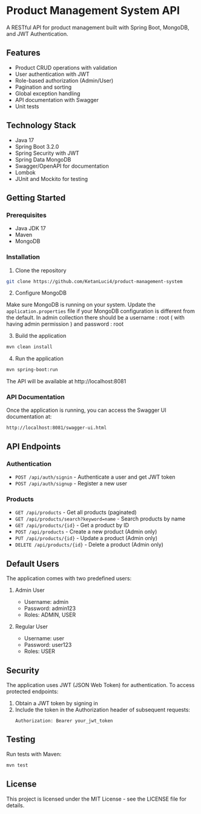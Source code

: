 # Product Management System API

A RESTful API for product management built with Spring Boot, MongoDB, and JWT Authentication.

## Features

- Product CRUD operations with validation
- User authentication with JWT
- Role-based authorization (Admin/User)
- Pagination and sorting
- Global exception handling
- API documentation with Swagger
- Unit tests

## Technology Stack

- Java 17
- Spring Boot 3.2.0
- Spring Security with JWT
- Spring Data MongoDB
- Swagger/OpenAPI for documentation
- Lombok
- JUnit and Mockito for testing

## Getting Started

### Prerequisites

- Java JDK 17
- Maven
- MongoDB

### Installation

1. Clone the repository
```bash
git clone https://github.com/KetanLuci4/product-management-system
```

2. Configure MongoDB

Make sure MongoDB is running on your system. Update the `application.properties` file if your MongoDB configuration is different from the default.
In admin collection there should be a username : root ( with having admin permission ) and password : root

3. Build the application
```bash
mvn clean install
```

4. Run the application
```bash
mvn spring-boot:run
```

The API will be available at http://localhost:8081

### API Documentation

Once the application is running, you can access the Swagger UI documentation at:
```
http://localhost:8081/swagger-ui.html
```

## API Endpoints

### Authentication

- `POST /api/auth/signin` - Authenticate a user and get JWT token
- `POST /api/auth/signup` - Register a new user

### Products

- `GET /api/products` - Get all products (paginated)
- `GET /api/products/search?keyword=name` - Search products by name
- `GET /api/products/{id}` - Get a product by ID
- `POST /api/products` - Create a new product (Admin only)
- `PUT /api/products/{id}` - Update a product (Admin only)
- `DELETE /api/products/{id}` - Delete a product (Admin only)

## Default Users

The application comes with two predefined users:

1. Admin User
    - Username: admin
    - Password: admin123
    - Roles: ADMIN, USER

2. Regular User
    - Username: user
    - Password: user123
    - Roles: USER

## Security

The application uses JWT (JSON Web Token) for authentication. To access protected endpoints:

1. Obtain a JWT token by signing in
2. Include the token in the Authorization header of subsequent requests:
   ```
   Authorization: Bearer your_jwt_token
   ```

## Testing

Run tests with Maven:
```bash
mvn test
```

## License

This project is licensed under the MIT License - see the LICENSE file for details.
